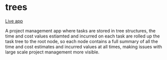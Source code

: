 trees
=====

[Live app](https://task-trees.com)

A project management app where tasks are stored in tree structures, the time and cost values estiamted and incurred on each task
are rolled up the task tree to the root node, so each node contains a full summary of all the time and cost estimates and incurred
values at all times, making issues with large scale project management more visible.
